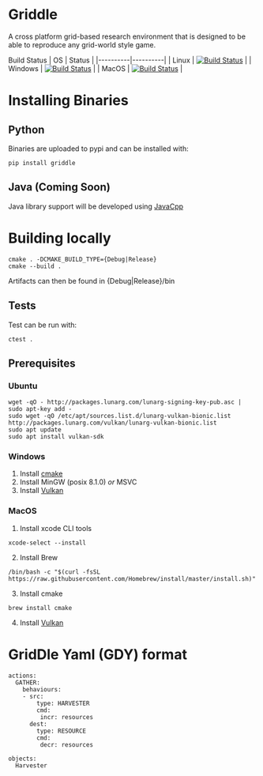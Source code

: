 # Griddle

A cross platform grid-based research environment that is designed to be able to reproduce any grid-world style game.

Build Status
| OS       |  Status  |
|----------|----------|
| Linux    | [![Build Status](https://dev.azure.com/chrisbam4d/Griddle/_apis/build/status/Bam4d.Griddle?branchName=develop&jobName=Linux)](https://dev.azure.com/chrisbam4d/Griddle/_build/latest?definitionId=1&branchName=develop)  |
| Windows  | [![Build Status](https://dev.azure.com/chrisbam4d/Griddle/_apis/build/status/Bam4d.Griddle?branchName=develop&jobName=Windows)](https://dev.azure.com/chrisbam4d/Griddle/_build/latest?definitionId=1&branchName=develop)  |
| MacOS    | [![Build Status](https://dev.azure.com/chrisbam4d/Griddle/_apis/build/status/Bam4d.Griddle?branchName=develop&jobName=MacOS)](https://dev.azure.com/chrisbam4d/Griddle/_build/latest?definitionId=1&branchName=develop)  |


# Installing Binaries

## Python
Binaries are uploaded to pypi and can be installed with:

```
pip install griddle
```

## Java (Coming Soon) 

Java library support will be developed using [JavaCpp](https://github.com/bytedeco/javacpp) 


# Building locally

```
cmake . -DCMAKE_BUILD_TYPE={Debug|Release}
cmake --build .
```

Artifacts can then be found in {Debug|Release}/bin

## Tests

Test can be run with:
```
ctest .
```

## Prerequisites

### Ubuntu
```
wget -qO - http://packages.lunarg.com/lunarg-signing-key-pub.asc | sudo apt-key add -
sudo wget -qO /etc/apt/sources.list.d/lunarg-vulkan-bionic.list http://packages.lunarg.com/vulkan/lunarg-vulkan-bionic.list
sudo apt update
sudo apt install vulkan-sdk
```

### Windows

1. Install [cmake](https://cmake.org/download/)
2. Install MinGW (posix 8.1.0) *or* MSVC
3. Install [Vulkan](https://vulkan.lunarg.com/sdk/home) 

### MacOS

1. Install xcode CLI tools
```
xcode-select --install
```
2. Install Brew 
```
/bin/bash -c "$(curl -fsSL https://raw.githubusercontent.com/Homebrew/install/master/install.sh)"
```
3. Install cmake
```
brew install cmake
```
4. Install [Vulkan](https://vulkan.lunarg.com/sdk/home) 



# GridDle Yaml (GDY) format

```
actions:
  GATHER:
    behaviours:
    - src:
        type: HARVESTER
        cmd: 
         incr: resources
      dest:
        type: RESOURCE
        cmd: 
         decr: resources

objects:
  Harvester
```

